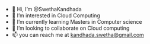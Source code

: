 - 👋 Hi, I’m @SwethaKandhada
- 👀 I’m interested in Cloud Computing
- 🌱 I’m currently learning Masters in Computer science
- 💞️ I’m looking to collaborate on Cloud computing
- 📫 you can reach me at kandhada.swetha@gmail.com

<!---
SwethaKandhada/SwethaKandhada is a ✨ special ✨ repository because its `README.md` (this file) appears on your GitHub profile.
You can click the Preview link to take a look at your changes.
--->
